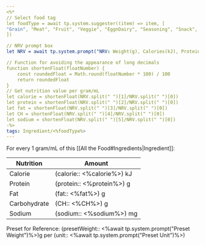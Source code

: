```yaml
---
<%*
// Select food tag
let foodType = await tp.system.suggester((item) => item, [
"Grain", "Meat", "Fruit", "Veggie", "EggnDairy", "Seasoning", "Snack", "Beverage"
])

// NRV prompt box
let NRV = await tp.system.prompt("NRV: Weight(g), Calories(kJ), Protein, Fat, CH, Sodium")

// Function for avoiding the appearance of long decimals
function shortenFloat(floatNumber) {
    const roundedFloat = Math.round(floatNumber * 100) / 100
    return roundedFloat
}
// Get nutrition value per gram/mL
let calorie = shortenFloat(NRV.split(" ")[1]/NRV.split(" ")[0])
let protein = shortenFloat(NRV.split(" ")[2]/NRV.split(" ")[0])
let fat = shortenFloat(NRV.split(" ")[3]/NRV.split(" ")[0])
let CH = shortenFloat(NRV.split(" ")[4]/NRV.split(" ")[0])
let sodium = shortenFloat(NRV.split(" ")[5]/NRV.split(" ")[0])
-%>
tags: Ingredient/<%foodType%>
---
```

For every 1 gram/mL of this [[All the Food#Ingredients|Ingredient]]:

| Nutrition            | Amount                       |
| -------------------- | ---------------------------- |
| Calorie              | (calorie:: <%calorie%>) kJ     |
| Protein              | (protein:: <%protein%>) g      |
| Fat                  | (fat:: <%fat%>) g             |
| Carbohydrate         | (CH:: <%CH%>) g               |
| Sodium               | (sodium:: <%sodium%>) mg       |

Preset for Reference: (presetWeight:: <%await tp.system.prompt("Preset Weight")%>)g per (unit:: <%await tp.system.prompt("Preset Unit")%>)
